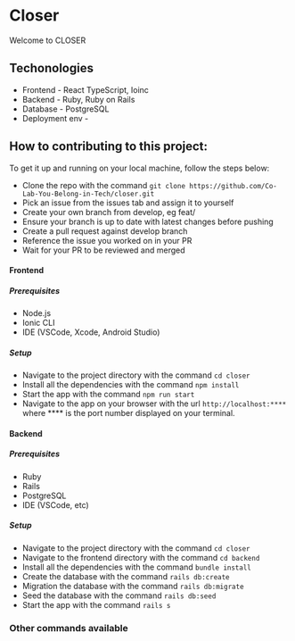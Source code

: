 # Closer
Welcome to CLOSER
## Techonologies 
* Frontend - React TypeScript, Ioinc
* Backend - Ruby, Ruby on Rails
* Database - PostgreSQL
* Deployment env - 
## How to contributing to this project:
To get it up and running on your local machine, follow the steps below:
- Clone the repo with the command `git clone https://github.com/Co-Lab-You-Belong-in-Tech/closer.git`
- Pick an issue from the issues tab and assign it to yourself
- Create your own branch from develop, eg feat/
- Ensure your branch is up to date with latest changes before pushing
- Create a pull request against develop branch
- Reference the issue you worked on in your PR
- Wait for your PR to be reviewed and merged
#### Frontend

##### Prerequisites
  - Node.js
  - Ionic CLI
  - IDE (VSCode, Xcode, Android Studio)
##### Setup
- Navigate to the project directory with the command `cd closer`
- Install all the dependencies with the command `npm install`
- Start the app with the command `npm run start`
- Navigate to the app on your browser with the url `http://localhost:****` where **** is the port number displayed on your terminal.
#### Backend
##### Prerequisites
  - Ruby
  - Rails
  - PostgreSQL
  - IDE (VSCode, etc)
##### Setup
- Navigate to the project directory with the command `cd closer`
- Navigate to the frontend directory with the command `cd backend`
- Install all the dependencies with the command `bundle install`
- Create the database with the command `rails db:create`
- Migration the database with the command `rails db:migrate`
- Seed the database with the command `rails db:seed`
- Start the app with the command `rails s`
### Other commands available

